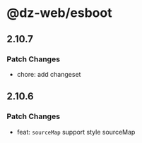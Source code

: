# @dz-web/esboot

## 2.10.7

### Patch Changes

- chore: add changeset

## 2.10.6

### Patch Changes

- feat: `sourceMap` support style sourceMap
